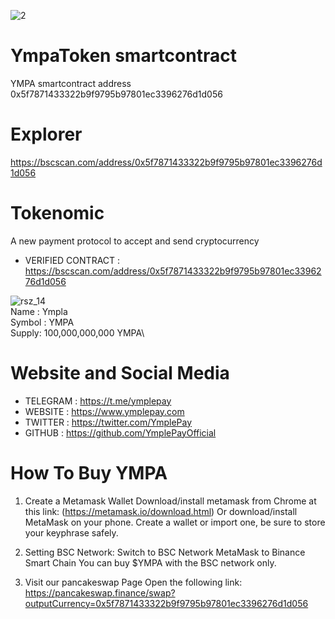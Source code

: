 
![2](https://avatars.githubusercontent.com/u/94490581?s=200&v=4)

# YmpaToken smartcontract
YMPA smartcontract address 0x5f7871433322b9f9795b97801ec3396276d1d056

# Explorer
https://bscscan.com/address/0x5f7871433322b9f9795b97801ec3396276d1d056

# Tokenomic
A new payment protocol to accept and send cryptocurrency

* VERIFIED CONTRACT : https://bscscan.com/address/0x5f7871433322b9f9795b97801ec3396276d1d056

![rsz_14](https://avatars.githubusercontent.com/u/94490581?s=200&v=4)\
Name : Ympla\
Symbol : YMPA\
Supply: 100,000,000,000 YMPA\


# Website and Social Media
* TELEGRAM : https://t.me/ymplepay
* WEBSITE : https://www.ymplepay.com
* TWITTER :  https://twitter.com/YmplePay
* GITHUB : https://github.com/YmplePayOfficial


# How To Buy YMPA
01. Create a Metamask Wallet
Download/install metamask from Chrome at this link: (https://metamask.io/download.html) Or download/install MetaMask on your phone. Create a wallet or import one, be sure to store your keyphrase safely.

02. Setting BSC Network:
Switch to BSC Network MetaMask to Binance Smart Chain You can buy $YMPA with the BSC network only.

03. Visit our pancakeswap Page
Open the following link: https://pancakeswap.finance/swap?outputCurrency=0x5f7871433322b9f9795b97801ec3396276d1d056

    
